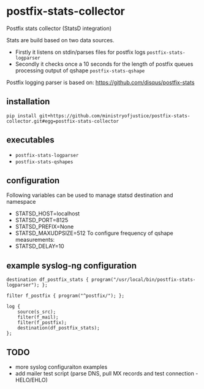 postfix-stats-collector
=======================
Postfix stats collector (StatsD integration)

Stats are build based on two data sources.
- Firstly it listens on stdin/parses files for postfix logs
  `postfix-stats-logparser`
- Secondly it checks once a 10 seconds for the length of postfix queues processing output of qshape
  `postfix-stats-qshape`

Postfix logging parser is based on: https://github.com/disqus/postfix-stats


installation
------------
`pip install git+https://github.com/ministryofjustice/postfix-stats-collector.git#egg=postfix-stats-collector`


executables
-----------
- `postfix-stats-logparser`
- `postfix-stats-qshapes`

configuration
-------------
Following variables can be used to manage statsd destination and namespace
- STATSD_HOST=localhost
- STATSD_PORT=8125
- STATSD_PREFIX=None
- STATSD_MAXUDPSIZE=512
To configure frequency of qshape measurements:
- STATSD_DELAY=10


example syslog-ng configuration
-------------------------------
```
destination df_postfix_stats { program("/usr/local/bin/postfix-stats-logparser"); };

filter f_postfix { program("^postfix/"); };

log {
    source(s_src);
    filter(f_mail);
    filter(f_postfix);
    destination(df_postfix_stats);
};
```


TODO
----
- more syslog configuraiton examples
- add mailer test script (parse DNS, pull MX records and test connection - HELO/EHLO)
